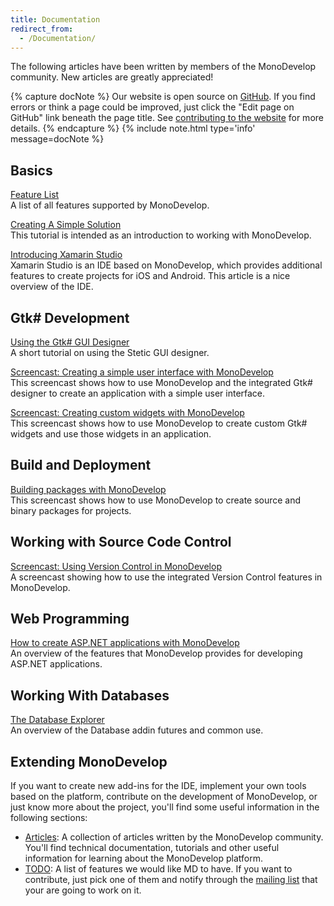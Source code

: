 ```yaml
---
title: Documentation
redirect_from:
  - /Documentation/
---
```


The following articles have been written by members of the MonoDevelop community. New articles are greatly appreciated!

{% capture docNote %}
Our website is open source on [GitHub](https://github.com/mono/md-website). If you find errors or think a page could be improved, just click the "Edit page on GitHub" link beneath the page title. See [contributing to the website](https://github.com/mono/md-website#contributing-to-the-website) for more details.
{% endcapture %}
{% include note.html type='info' message=docNote %}

Basics
------

[Feature List](/documentation/feature-list/)<br/>
A list of all features supported by MonoDevelop.

[Creating A Simple Solution](/documentation/creating-a-simple-solution/)<br/>
This tutorial is intended as an introduction to working with MonoDevelop.

[Introducing Xamarin Studio](http://docs.xamarin.com/guides/cross-platform/getting_started/introducing_xamarin_studio)<br/>
Xamarin Studio is an IDE based on MonoDevelop, which provides additional features to create projects for iOS and Android. This article is a nice overview of the IDE.

Gtk# Development
----------------

[Using the Gtk# GUI Designer](/documentation/stetic-gui-designer/)<br/>
A short tutorial on using the Stetic GUI designer.

[Screencast: Creating a simple user interface with MonoDevelop](/documentation/creating-a-simple-user-interface-with-monodevelop/)<br/>
This screencast shows how to use MonoDevelop and the integrated Gtk# designer to create an application with a simple user interface.

[Screencast: Creating custom widgets with MonoDevelop](/documentation/creating-custom-widgets-with-monodevelop/)<br/>
This screencast shows how to use MonoDevelop to create custom Gtk# widgets and use those widgets in an application.

Build and Deployment
--------------------

[Building packages with MonoDevelop](/documentation/building-packages-with-monodevelop/)<br/>
This screencast shows how to use MonoDevelop to create source and binary packages for projects.

Working with Source Code Control
--------------------------------

[Screencast: Using Version Control in MonoDevelop](/documentation/version-control-screencast/)<br/>
A screencast showing how to use the integrated Version Control features in MonoDevelop.

Web Programming
---------------

[How to create ASP.NET applications with MonoDevelop](/documentation/creating-aspnet-projects/)<br/>
An overview of the features that MonoDevelop provides for developing ASP.NET applications.

Working With Databases
----------------------

[The Database Explorer](/documentation/database-addin/)<br/>
An overview of the Database addin futures and common use.

Extending MonoDevelop
---------------------

If you want to create new add-ins for the IDE, implement your own tools based on the platform, contribute on the development of MonoDevelop, or just know more about the project, you'll find some useful information in the following sections:

-   [Articles](/developers/articles/): A collection of articles written by the MonoDevelop community. You'll find technical documentation, tutorials and other useful information for learning about the MonoDevelop platform.
-   [TODO](/archived/developers/todo/): A list of features we would like MD to have. If you want to contribute, just pick one of them and notify through the [mailing list](http://lists.ximian.com/mailman/listinfo/monodevelop-list) that your are going to work on it.
